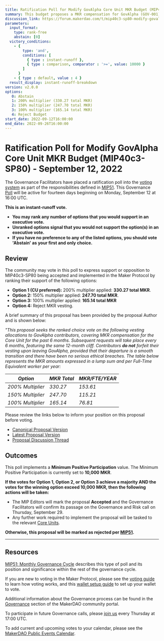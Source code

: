 ```yaml
---
title: Ratification Poll for Modify GovAlpha Core Unit MKR Budget (MIP40c3-SP80) - September 12, 2022
summary: This budget proposes a MKR compensation for GovAlpha (GOV-001) with a vesting component (Q3 2022).
discussion_link: https://forum.makerdao.com/t/mip40c3-sp80-modify-govalpha-core-unit-mkr-budget-q3-2022/17164
parameters:
  input_format:
    type: rank-free
    abstain: [0]
  victory_conditions:
    - { 
        type: 'and', 
        conditions: [
          { type : instant-runoff },
          { type : comparison, comparator : '>=', value: 10000 }
        ]
      }
    - { type : default, value : 4 }
  result_display: instant-runoff-breakdown
version: v2.0.0  
options:
   0: Abstain
   1: 200% multiplier (330.27 total MKR)
   2: 150% multiplier (247.70 total MKR)
   3: 100% multiplier (165.14 total MKR)
   4: Reject Budget
start_date: 2022-09-12T16:00:00
end_date: 2022-09-26T16:00:00
---
```

# Ratification Poll for Modify GovAlpha Core Unit MKR Budget (MIP40c3-SP80) - September 12, 2022

The Governance Facilitators have placed a ratification poll into the [voting system](https://vote.makerdao.com/polling) as part of the responsibilities defined in [MIP51](https://mips.makerdao.com/mips/details/MIP51). This Governance [Poll](https://community-development.makerdao.com/en/learn/governance/on-chain-gov) will be active for fourteen days beginning on Monday, September 12 at 16:00 UTC.

**This is an instant-runoff vote.** 
- **You may rank any number of options that you would support in an executive vote.** 
- **Unranked options signal that you would not support the option(s) in an executive vote.**
- **If you have no preference to any of the listed options, you should vote 'Abstain' as your first and only choice.**

## Review

The community may vote in this poll to express support or opposition to MIP40c3-SP80 being accepted and implemented in the Maker Protocol by ranking their support of the following options:

* **Option 1 (CU preferred):** 200% multiplier applied: **330.27 total MKR**.
* **Option 2:** 150% multiplier applied: **247.70 total MKR**.
* **Option 3:** 100% multiplier applied: **165.14 total MKR**
* **Option 4:** Reject MKR vesting.

A brief summary of this proposal has been provided by the proposal Author and is shown below:

*"This proposal seeks the ranked choice vote on the following vesting allocations to GovAlpha contributors, covering MKR compensation for the Core Unit for the past 6 months. Subsequent requests will take place every 6 months, featuring the same 12-month cliff. Contributors **do not** forfeit their vesting upon leaving GovAlpha, provided that their departure is a smooth transition and there have been no serious ethical breaches. The table below represents the MKR amounts expressed in a lump sum and per Full-Time Equivalent worker per year:* 

| *Option*        | *MKR Total* | *MKR/FTE/YEAR* |
| --------------- | ----------- |---------------|
| *200% Multiplier* | *330.27*      | *153.61*        |
| *150% Multiplier* | *247.70*      | *115.21*        |
| *100% Multiplier* | *165.14*      | *76.81*         |".

Please review the links below to inform your position on this proposal before voting.
* [Canonical Proposal Version](https://github.com/makerdao/mips/blob/115e97a7abd977b192ff67c2a7b1da9663e88c77/MIP40/MIP40c3-Subproposals/MIP40c3-SP80.md)
* [Latest Proposal Version](https://mips.makerdao.com/mips/details/MIP40c3SP80)
* [Proposal Discussion Thread](https://forum.makerdao.com/t/mip40c3-sp80-modify-govalpha-core-unit-mkr-budget-q3-2022/17164)

## Outcomes

This poll implements a **Minimum Positive Participation** value. The Minimum Positive Participation is currently set to **10,000 MKR**.

**If the votes for Option 1, Option 2, or Option 3 achieve a majority AND the votes for the winning option exceed 10,000 MKR, then the following actions will be taken:**
* The MIP Editors will mark the proposal **Accepted** and the Governance Facilitators will confirm its passage on the Governance and Risk call on Thursday, September 29. 
* Any further work required to implement the proposal will be tasked to the relevant [Core Units](https://mips.makerdao.com/mips/details/MIP38#mip38c2-core-unit-state).

**Otherwise, this proposal will be marked as rejected per [MIP51](https://mips.makerdao.com/mips/details/MIP51#mip51c2-ratification-poll).**

---

## Resources

[MIP51: Monthly Governance Cycle](https://mips.makerdao.com/mips/details/MIP51) describes this type of poll and its position and significance within the rest of the governance cycle.

If you are new to voting in the Maker Protocol, please see the [voting guide](https://community-development.makerdao.com/en/learn/governance/how-voting-works/) to learn how voting works, and this [wallet setup guide](https://community-development.makerdao.com/en/learn/governance/voting-setup/) to set up your wallet to vote.

Additional information about the Governance process can be found in the [Governance](https://community-development.makerdao.com/en/learn/governance) section of the MakerDAO community portal.

To participate in future Governance calls, please [join us](https://github.com/makerdao/community/tree/master/governance/governance-and-risk-meetings) every Thursday at 17:00 UTC.

To add current and upcoming votes to your calendar, please see the [MakerDAO Public Events Calendar](https://calendar.google.com/calendar/embed?src=makerdao.com_3efhm2ghipksegl009ktniomdk%40group.calendar.google.com&ctz=UTC&mode=week&showCalendars=0&showPrint=0).